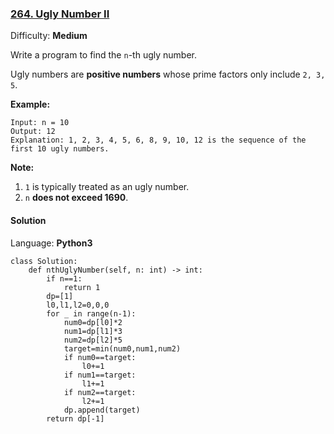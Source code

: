 ### [264\. Ugly Number II](https://leetcode.com/problems/ugly-number-ii/)

Difficulty: **Medium**


Write a program to find the `n`-th ugly number.

Ugly numbers are **positive numbers** whose prime factors only include `2, 3, 5`. 

**Example:**

```
Input: n = 10
Output: 12
Explanation: 1, 2, 3, 4, 5, 6, 8, 9, 10, 12 is the sequence of the first 10 ugly numbers.
```

**Note:**  

1.  `1` is typically treated as an ugly number.
2.  `n` **does not exceed 1690**.


#### Solution

Language: **Python3**

```python3
class Solution:
    def nthUglyNumber(self, n: int) -> int:
        if n==1:
            return 1
        dp=[1]
        l0,l1,l2=0,0,0
        for _ in range(n-1):
            num0=dp[l0]*2
            num1=dp[l1]*3
            num2=dp[l2]*5
            target=min(num0,num1,num2)
            if num0==target:
                l0+=1
            if num1==target:
                l1+=1
            if num2==target:
                l2+=1
            dp.append(target)
        return dp[-1]
```
